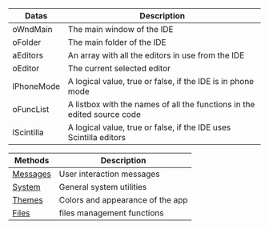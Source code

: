 | Datas  | Description |
| ------------- | ------------- |
| oWndMain | The main window of the IDE |
| oFolder | The main folder of the IDE |
| aEditors | An array with all the editors in use from the IDE |
| oEditor | The current selected editor |
| lPhoneMode | A logical value, true or false, if the IDE is in phone mode |
| oFuncList | A listbox with the names of all the functions in the edited source code |
| lScintilla | A logical value, true or false, if the IDE uses Scintilla editors |

| Methods  | Description |
| ------------- | ------------- |
| [Messages](Messages_functions)  | User interaction messages |
| [System](System_functions)  | General system utilities  |
| [Themes](Themes_functions)  | Colors and appearance of the app  |
| [Files](Files_functions)  | files management functions  |